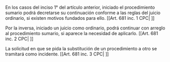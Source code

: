 En los casos del inciso 1° del artículo anterior, iniciado el procedimiento sumario podrá decretarse su continuación conforme a las reglas del juicio ordinario, si existen motivos fundados para ello. [[Art. 681 inc. 1 CPC| ]]

Por la inversa, iniciado un juicio como ordinario, podrá continuar con arreglo al procedimiento sumario, si aparece la necesidad de aplicarlo. [[Art. 681 inc. 2 CPC| ]]

La solicitud en que se pida la substitución de un procedimiento a otro se tramitará como incidente. [[Art. 681 inc. 3 CPC| ]]